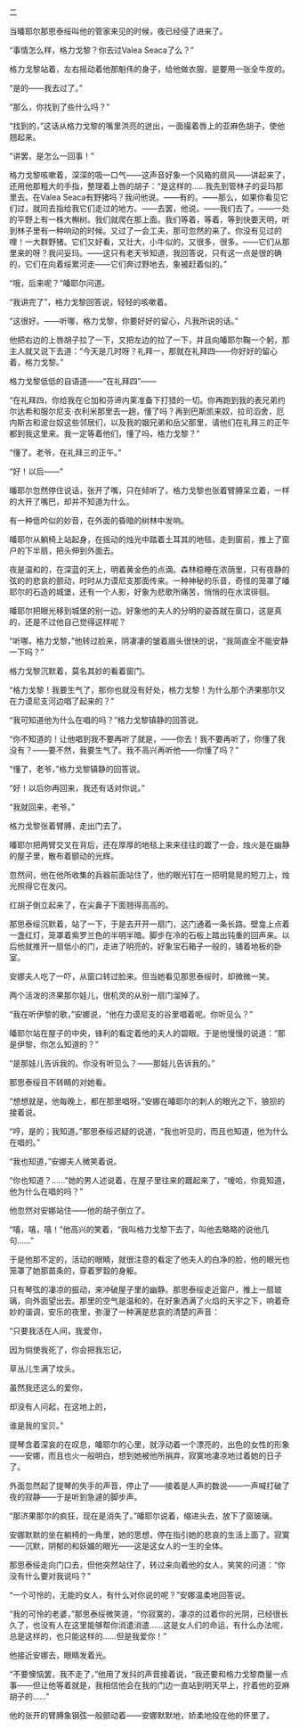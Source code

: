 二

  

当皤耶尔那思泰绥叫他的管家来见的时候，夜已经侵了进来了。

“事情怎么样，格力戈黎？你去过Valea Seaca了么？”

格力戈黎站着，左右摇动着他那魁伟的身子，给他做衣服，是要用一张全牛皮的。

“是的——我去过了。”

“那么，你找到了些什么吗？”

“找到的，”这话从格力戈黎的嘴里洪亮的迸出，一面撮着唇上的亚麻色胡子，使他翘起来。

“讲罢，是怎么一回事！”

格力戈黎咳嗽着，深深的吸一口气——这声音好象一个风箱的扇风——讲起来了，还用他那粗大的手指，整理着上唇的胡子：“是这样的……我先到管林子的妥玛那里去。在Valea Seaca有野猪吗？我问他说。——有的。——那么，如果你看见它们过，就同去指给我它们走过的地方。——去罢，他说。——我们去了。——一处的平野上有一株大槲树。我们就爬在那上面。我们等着，等着，等到快要天明，听到林子里有一种响动的时候。又过了一会工夫，那可忽然的来了。你没有见过的哩！一大群野猪。它们又好看，又壮大，小牛似的，又很多，很多。——它们从那里来的呀？我问妥玛。——这只有老天爷知道，我回答说，只有这一点是很的确的，它们在向着绥累河走——它们奔过野地去，象被赶着似的。”

“哦，后来呢？”皤耶尔问道。

“我讲完了”，格力戈黎回答说，轻轻的咳嗽着。

“这很好。——听哪，格力戈黎，你要好好的留心，凡我所说的话。”

他把右边的上唇胡子拉了一下，又把左边的拉了一下，并且向皤耶尔鞠一个躬，那主人就又说下去道：“今天是几时呀？礼拜一，那就在礼拜四——你好好的留心着，格力戈黎。”

格力戈黎低低的自语道——“在礼拜四”——

“在礼拜四，你给我在仑加和芬谛内莱准备下打猎的一切。你再跑到我的表兄弟约尔达希和服尔尼支·衣利米那里去一趟，懂了吗？再到巴斯凯来奴，拉司滔舍，厄内斯古和波台奴这些邻居们，以及我的姻兄弟和岳父那里，请他们在礼拜三的正午都到我这里来。我一定等着他们，懂了吗，格力戈黎？”

“懂了。老爷，在礼拜三的正午。”

“好！以后——”

皤耶尔忽然停住说话，张开了嘴，只在倾听了。格力戈黎也张着臂膊呆立着，一样的大开了嘴巴，却并不知道为什么。

有一种低吟似的妙音，在外面的昏暗的树林中发响。

皤耶尔从躺椅上站起身，在摇动的烛光中踏着土耳其的地毯，走到窗前，推上了窗户的下半扇，把头伸到外面去。

夜是温和的，在深蓝的天上，明着黄金色的点滴。森林稳睡在浓荫里，只有夜静的弦的的悲哀的颤动，时时从力谟尼支那面传来。一种神秘的乐音，奇怪的笼罩了皤耶尔的石造的城堡，还有一个人影，好象为悲歌所痛苦，悄悄的在水滨徘徊。

皤耶尔把眼光移到城堡的别一边。好象他的夫人的分明的姿首就在窗口，这是真的，还是不过他自己觉得这样呢？

“听哪，格力戈黎，”他转过脸来，阴凄凄的皱着眉头很快的说，“我简直全不能安静一下吗？”

格力戈黎沉默着，莫名其妙的看着窗门。

“格力戈黎！我要生气了，那你也就没有好处，格力戈黎！为什么那个济果那尔又在力谟尼支河边唱了起来的？”

“我可知道他为什么在唱的吗？”格力戈黎镇静的回答说。

“你不知道的！让他唱到我不要再听了就是，——你去！我不要再听了，你懂了我没有？——要不然，我要生气了。我不高兴再听他——你懂了吗？”

“懂了，老爷，”格力戈黎镇静的回答说。

“好！以后你再回来，我还有话对你说。”

“我就回来，老爷。”

格力戈黎张着臂膊，走出门去了。

皤耶尔把两臂交叉在背后，还在厚厚的地毯上来来往往的踱了一会，烛火是在幽静的屋子里，散布着颤动的光辉。

忽然间，他在他所收集的兵器前面站住了，他的眼光钉在一把明晃晃的短刀上，烛光照得它在发闪。

红胡子倒立起来了，在尖鼻子下面翘得高高的。

那思泰绥沉默着，站了一下，于是去开开一扇门，这门通着一条长路。壁龛上点着一盏红灯，笼罩着紫罗兰色的半明半暗。脚步在冷的石板上踏出钝重的回声来。以后他就推开一扇低小的门，走进了明亮的，好象宝石箱子一般的，铺着地板的卧室。

安娜夫人吃了一吓，从窗口转过脸来。但当她看见那思泰绥时，却微微一笑。

两个活泼的济果那尔娃儿，很机灵的从别一扇门溜掉了。

“我在听伊黎的歌，”安娜说，“他在力谟尼支的谷里唱着呢。你听见么？”

皤耶尔站在屋子的中央，锋利的看定着他的夫人的碧眼。于是他慢慢的说道：“那是伊黎，你怎么知道的？”

“是那娃儿告诉我的。你没有听见么？——那娃儿告诉我的。”

那思泰绥目不转睛的对她看。

“想想就是，他每晚上，都在那里唱呀。”安娜在皤耶尔的刺人的眼光之下，狼狈的接着说。

“哼，是的；我知道。”那思泰绥迟疑的说道，“我也听见的，而且也知道，他为什么在唱的。”

“我也知道，”安娜夫人微笑着说。

“你也知道？……”她的男人述说着，在屋子里往来的踱起来了，“嗳哈，你竟知道，他为什么在唱的吗？”

他忽然对安娜站住——他的胡子倒立了。

“嘻，嘻，嘻！”他高兴的笑着，“我叫格力戈黎下去了，叫他去略略的说他几句……”

于是他那不定的，活动的眼睛，就很注意的看定了他夫人的白净的脸，他的眼光也笼罩了她那苗条的，穿着罗縠的身躯。

只有琴弦的凄凉的振动，来冲破屋子里的幽静。那思泰绥走近窗户，推上一扇玻璃，向外面望出去。那里的空气是温和的，在好象洒满了火焰的天宇之下，响着奇妙的谐调，安乐的夜里，弥漫了一种满是悲哀的清楚的声音：

  

“只要我活在人间，我爱你，

因为倘使我死了，你会把我忘记，

草丛儿生满了坟头。

虽然我还这么的爱你，

却没有人问起，在这地上的，

谁是我的宝贝。”

  

提琴含着深哀的在叹息，皤耶尔的心里，就浮动着一个漂亮的，出色的女性的形象——安娜，而且也火一般明白，想到她被他所捐弃，寂寞地凄凉地过着她的日子了。

外面忽然起了提琴的失手的声音，停止了——接着是人声的数说——一声喊打破了夜的寂静——于是听到急遽的脚步声。

“那济果那尔的疯狂，现在是消失了。”皤耶尔说着，缩进头去，放下了窗玻璃。

安娜默默的坐在躺椅的一角里，她的思想，停在指引她的悲哀的生活上面了。寂寞——沉默，阴郁的和妖媚的眼光——这是这女人的一生的全体。

那思泰绥走向门口去，但他突然站住了，转过来向着他的女人，笑笑的问道：“你没有什么要对我说吗？”

“一个可怜的，无能的女人，有什么对你说的呢？”安娜温柔地回答说。

“我的可怜的老婆，”那思泰绥微笑道，“你寂寞的，凄凉的过着你的光阴，已经很长久了，也没有人在这里能够帮你消遣消遣……这是女人们的命运，有什么办法呢，总是这样的，也只能这样的……但是我爱你！”

他接近安娜去，眼睛发着光。

“不要懊恼罢，我不走了，”他用了发抖的声音接着说，“我还要和格力戈黎商量一点事——但让他等着就是，我相信他会在我的门边一直站到明天早上，拧着他的亚麻胡子的……”

他的张开的臂膊象钢弦一般颤动着——安娜默默地，娇柔地投在他的怀里了。